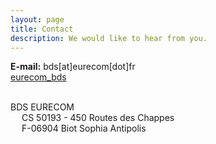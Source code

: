 ```yaml
---
layout: page
title: Contact
description: We would like to hear from you. 
---
```


<p>

<i class="fa-solid fa-envelope"></i> <b>E-mail:</b> bds[at]eurecom[dot]fr
<br>
<i class="fa-brands fa-instagram"></i> <a href="https://instagram.com/eurecom_bds" target="_blank">eurecom_bds</a>

<br>
<i class="fa-solid fa-location-dot"></i>
BDS EURECOM
<br>
&emsp; CS 50193 - 450 Routes des Chappes
<br>
&emsp; F-06904 Biot Sophia Antipolis
</p>